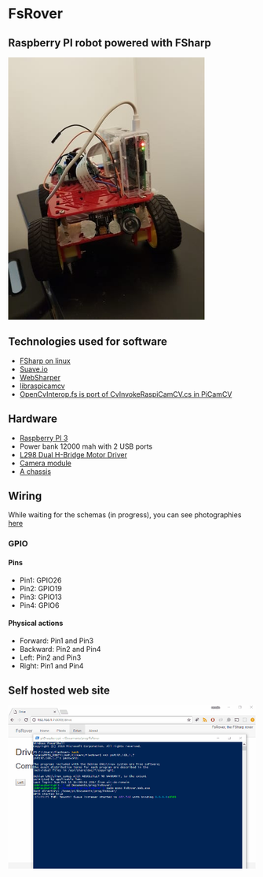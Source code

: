 # FsRover

## Raspberry PI robot powered with FSharp

![robot1](images/robot1-min.jpg)

## Technologies used for software

- [FSharp on linux](http://fsharp.org/use/linux/)
- [Suave.io](https://suave.io)
- [WebSharper](https://websharper.com)
- [libraspicamcv](https://github.com/robidouille/robidouille/tree/master/raspicam_cv)
- [OpenCvInterop.fs is port of CvInvokeRaspiCamCV.cs in PiCamCV](https://github.com/neutmute/PiCamCV/blob/master/source/LibPiCamCV/PInvoke/CvInvokeRaspiCamCV.cs)

## Hardware

- [Raspberry PI 3](https://hackspark.fr/fr/raspberrypi-3-modele-b-raspberry-pi-quad-core-64bit-wifi-bluetooth-4-0-1gb-ram.html)
- Power bank 12000 mah with 2 USB ports
- [L298 Dual H-Bridge Motor Driver](https://hackspark.fr/fr/l298-dual-h-bridge-motor-driver.html)
- [Camera module](https://hackspark.fr/fr/raspberry-pi-camera-noir-no-ir-filter-version-night-vision-version.html)
- [A chassis](http://www.dx.com/p/16-in-1-smart-car-chassis-kit-for-arduino-black-yellow-153073)

## Wiring

While waiting for the schemas (in progress), you can see photographies [here](images/hd)

### GPIO

#### Pins

- Pin1: GPIO26
- Pin2: GPIO19
- Pin3: GPIO13
- Pin4: GPIO6

#### Physical actions

- Forward: Pin1 and Pin3
- Backward: Pin2 and Pin4
- Left: Pin2 and Pin3
- Right: Pin1 and Pin4

## Self hosted web site

![robot_drive3](images/robot_drive3.gif)


